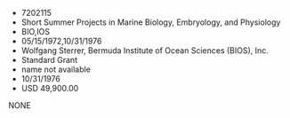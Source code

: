 * 7202115
* Short Summer Projects in Marine Biology, Embryology, and    Physiology
* BIO,IOS
* 05/15/1972,10/31/1976
* Wolfgang Sterrer, Bermuda Institute of Ocean Sciences (BIOS), Inc.
* Standard Grant
*   name not available
* 10/31/1976
* USD 49,900.00

NONE
